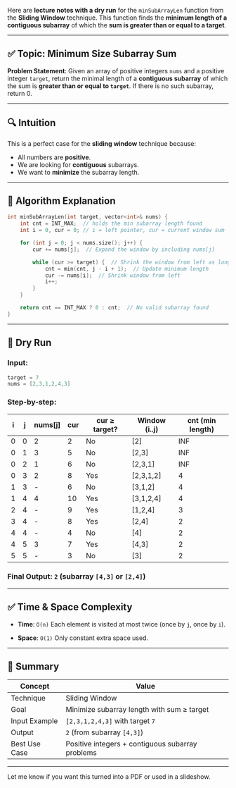 Here are **lecture notes with a dry run** for the `minSubArrayLen` function from the **Sliding Window** technique. This function finds the **minimum length of a contiguous subarray** of which the **sum is greater than or equal to a target**.

---

## ✅ Topic: Minimum Size Subarray Sum

**Problem Statement**:
Given an array of positive integers `nums` and a positive integer `target`, return the minimal length of a **contiguous subarray** of which the sum is **greater than or equal to `target`**. If there is no such subarray, return 0.

---

## 🔍 Intuition

This is a perfect case for the **sliding window** technique because:

* All numbers are **positive**.
* We are looking for **contiguous** subarrays.
* We want to **minimize** the subarray length.

---

## 🧠 Algorithm Explanation

```cpp
int minSubArrayLen(int target, vector<int>& nums) {
    int cnt = INT_MAX;  // holds the min subarray length found
    int i = 0, cur = 0; // i = left pointer, cur = current window sum

    for (int j = 0; j < nums.size(); j++) {
        cur += nums[j];  // Expand the window by including nums[j]

        while (cur >= target) {  // Shrink the window from left as long as condition holds
            cnt = min(cnt, j - i + 1);  // Update minimum length
            cur -= nums[i];  // Shrink window from left
            i++;
        }
    }

    return cnt == INT_MAX ? 0 : cnt;  // No valid subarray found
}
```

---

## 🔁 Dry Run

### Input:

```cpp
target = 7
nums = [2,3,1,2,4,3]
```

### Step-by-step:

| i | j | nums\[j] | cur | cur ≥ target? | Window (i..j) | cnt (min length) |
| - | - | -------- | --- | ------------- | ------------- | ---------------- |
| 0 | 0 | 2        | 2   | No            | \[2]          | INF              |
| 0 | 1 | 3        | 5   | No            | \[2,3]        | INF              |
| 0 | 2 | 1        | 6   | No            | \[2,3,1]      | INF              |
| 0 | 3 | 2        | 8   | Yes           | \[2,3,1,2]    | 4                |
| 1 | 3 | -        | 6   | No            | \[3,1,2]      | 4                |
| 1 | 4 | 4        | 10  | Yes           | \[3,1,2,4]    | 4                |
| 2 | 4 | -        | 9   | Yes           | \[1,2,4]      | 3                |
| 3 | 4 | -        | 8   | Yes           | \[2,4]        | 2                |
| 4 | 4 | -        | 4   | No            | \[4]          | 2                |
| 4 | 5 | 3        | 7   | Yes           | \[4,3]        | 2                |
| 5 | 5 | -        | 3   | No            | \[3]          | 2                |

### Final Output: `2` (subarray `[4,3]` or `[2,4]`)

---

## ✅ Time & Space Complexity

* **Time**: `O(n)`
  Each element is visited at most twice (once by `j`, once by `i`).

* **Space**: `O(1)`
  Only constant extra space used.

---

## 📌 Summary

| Concept       | Value                                            |
| ------------- | ------------------------------------------------ |
| Technique     | Sliding Window                                   |
| Goal          | Minimize subarray length with sum ≥ target       |
| Input Example | `[2,3,1,2,4,3]` with target `7`                  |
| Output        | `2` (from subarray `[4,3]`)                      |
| Best Use Case | Positive integers + contiguous subarray problems |

---

Let me know if you want this turned into a PDF or used in a slideshow.
